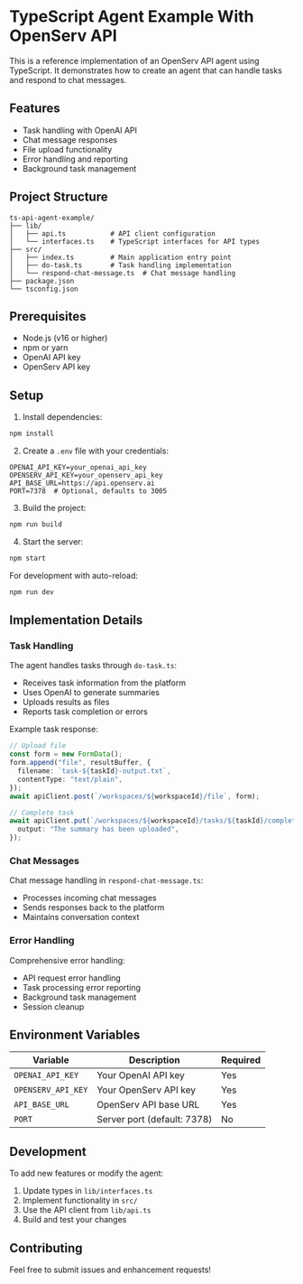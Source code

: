 # TypeScript Agent Example With OpenServ API

This is a reference implementation of an OpenServ API agent using TypeScript. It demonstrates how to create an agent that can handle tasks and respond to chat messages.

## Features

- Task handling with OpenAI API
- Chat message responses
- File upload functionality
- Error handling and reporting
- Background task management

## Project Structure

```
ts-api-agent-example/
├── lib/
│   ├── api.ts           # API client configuration
│   └── interfaces.ts    # TypeScript interfaces for API types
├── src/
│   ├── index.ts         # Main application entry point
│   ├── do-task.ts       # Task handling implementation
│   └── respond-chat-message.ts  # Chat message handling
├── package.json
└── tsconfig.json
```

## Prerequisites

- Node.js (v16 or higher)
- npm or yarn
- OpenAI API key
- OpenServ API key

## Setup

1. Install dependencies:
```bash
npm install
```

2. Create a `.env` file with your credentials:
```env
OPENAI_API_KEY=your_openai_api_key
OPENSERV_API_KEY=your_openserv_api_key
API_BASE_URL=https://api.openserv.ai
PORT=7378  # Optional, defaults to 3005
```
  
3. Build the project:
```bash
npm run build
```

4. Start the server:
```bash
npm start
```

For development with auto-reload:
```bash
npm run dev
```

## Implementation Details

### Task Handling

The agent handles tasks through `do-task.ts`:
- Receives task information from the platform
- Uses OpenAI to generate summaries
- Uploads results as files
- Reports task completion or errors

Example task response:
```typescript
// Upload file
const form = new FormData();
form.append("file", resultBuffer, {
  filename: `task-${taskId}-output.txt`,
  contentType: "text/plain",
});
await apiClient.post(`/workspaces/${workspaceId}/file`, form);

// Complete task
await apiClient.put(`/workspaces/${workspaceId}/tasks/${taskId}/complete`, {
  output: "The summary has been uploaded",
});
```

### Chat Messages

Chat message handling in `respond-chat-message.ts`:
- Processes incoming chat messages
- Sends responses back to the platform
- Maintains conversation context

### Error Handling

Comprehensive error handling:
- API request error handling
- Task processing error reporting
- Background task management
- Session cleanup

## Environment Variables

| Variable | Description | Required |
|----------|-------------|----------|
| `OPENAI_API_KEY` | Your OpenAI API key | Yes |
| `OPENSERV_API_KEY` | Your OpenServ API key | Yes |
| `API_BASE_URL` | OpenServ API base URL | Yes |
| `PORT` | Server port (default: 7378) | No |

## Development

To add new features or modify the agent:

1. Update types in `lib/interfaces.ts`
2. Implement functionality in `src/`
3. Use the API client from `lib/api.ts`
4. Build and test your changes

## Contributing

Feel free to submit issues and enhancement requests! 